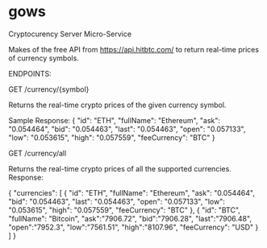 # gows
Cryptocurency Server Micro-Service

Makes of the free API from https://api.hitbtc.com/ to return real-time prices of currency symbols.

ENDPOINTS:

GET /currency/{symbol}

Returns the real-time crypto prices of the given currency symbol.

Sample Response:
{
    "id": "ETH",
    "fullName": "Ethereum",
    "ask": "0.054464", "bid": "0.054463",
    "last": "0.054463", "open": "0.057133",
    "low": "0.053615",
    "high": "0.057559",
    "feeCurrency": "BTC"
}


GET /currency/all

Returns the real-time crypto prices of all the supported currencies.
Response:
 
  
{
    "currencies": [
        {
            "id": "ETH",
            "fullName": "Ethereum",
            "ask": "0.054464", "bid": "0.054463",
            "last": "0.054463", "open": "0.057133",
            "low": "0.053615",
            "high": "0.057559",
            "feeCurrency": "BTC"
    },
    {
            "id": "BTC",
            "fullName": "Bitcoin",
            "ask":"7906.72", "bid":"7906.28",
            "last":"7906.48",
            "open":"7952.3", "low":"7561.51",
            "high":"8107.96",
            "feeCurrency": "USD"
        }
    ]
}
